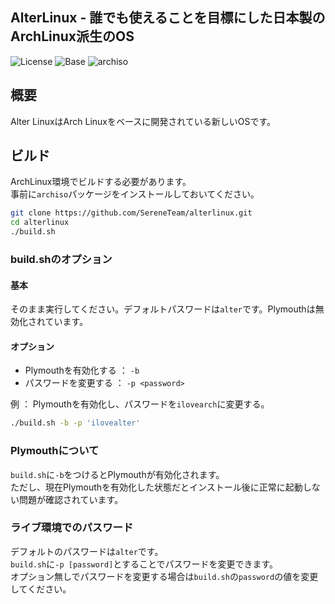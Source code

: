 
## AlterLinux - 誰でも使えることを目標にした日本製のArchLinux派生のOS

![License](https://img.shields.io/badge/LICENSE-GPL--3.0-blue?style=for-the-badge&logo=appveyor)
![Base](https://img.shields.io/badge/BASE-ArchLinux-blue?style=for-the-badge&logo=appveyor)
![archiso](https://img.shields.io/badge/archiso--version-43--1-blue?style=for-the-badge&logo=appveyor)

## 概要
  
Alter LinuxはArch Linuxをベースに開発されている新しいOSです。  

## ビルド
ArchLinux環境でビルドする必要があります。  
事前に`archiso`パッケージをインストールしておいてください。

```bash
git clone https://github.com/SereneTeam/alterlinux.git
cd alterlinux
./build.sh
```

### build.shのオプション

#### 基本
そのまま実行してください。デフォルトパスワードは`alter`です。Plymouthは無効化されています。

#### オプション
- Plymouthを有効化する ： `-b`
- パスワードを変更する ： `-p <password>`

例 ： Plymouthを有効化し、パスワードを`ilovearch`に変更する。

```bash
./build.sh -b -p 'ilovealter'
```


### Plymouthについて
`build.sh`に`-b`をつけるとPlymouthが有効化されます。  
ただし、現在Plymouthを有効化した状態だとインストール後に正常に起動しない問題が確認されています。

### ライブ環境でのパスワード
デフォルトのパスワードは`alter`です。  
`build.sh`に`-p [password]`とすることでパスワードを変更できます。  
オプション無しでパスワードを変更する場合は`build.sh`の`password`の値を変更してください。